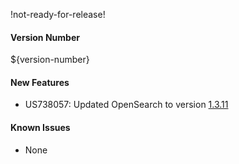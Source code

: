 !not-ready-for-release!

#### Version Number
${version-number}

#### New Features
- US738057: Updated OpenSearch to version [1.3.11](https://opensearch.org/versions/opensearch-1-3-11.html)

#### Known Issues
- None
